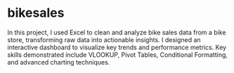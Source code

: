 # bikesales
In this project, I used Excel to clean and analyze bike sales data from a bike store, transforming raw data into actionable insights. I designed an interactive dashboard to visualize key trends and performance metrics. Key skills demonstrated include VLOOKUP, Pivot Tables, Conditional Formatting, and advanced charting techniques.
